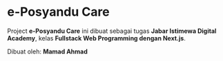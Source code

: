 # e-Posyandu Care

Project **e-Posyandu Care** ini dibuat sebagai tugas **Jabar Istimewa Digital Academy**, kelas **Fullstack Web Programming dengan Next.js**.

Dibuat oleh: **Mamad Ahmad**
